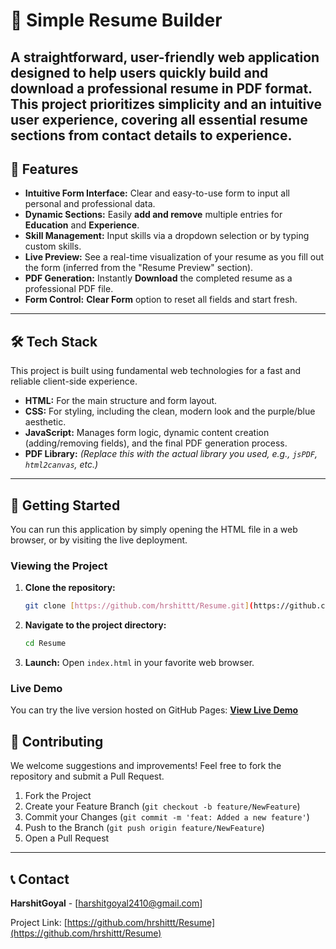 # 📄 Simple Resume Builder

A straightforward, user-friendly web application designed to help users quickly build and download a professional resume in PDF format. This project prioritizes simplicity and an intuitive user experience, covering all essential resume sections from contact details to experience.
---
## 🌟 Features

* **Intuitive Form Interface:** Clear and easy-to-use form to input all personal and professional data.
* **Dynamic Sections:** Easily **add and remove** multiple entries for **Education** and **Experience**.
* **Skill Management:** Input skills via a dropdown selection or by typing custom skills.
* **Live Preview:** See a real-time visualization of your resume as you fill out the form (inferred from the "Resume Preview" section).
* **PDF Generation:** Instantly **Download** the completed resume as a professional PDF file.
* **Form Control:** **Clear Form** option to reset all fields and start fresh.
---
## 🛠️ Tech Stack
This project is built using fundamental web technologies for a fast and reliable client-side experience.

* **HTML:** For the main structure and form layout.
* **CSS:** For styling, including the clean, modern look and the purple/blue aesthetic.
* **JavaScript:** Manages form logic, dynamic content creation (adding/removing fields), and the final PDF generation process.
* **PDF Library:** *(Replace this with the actual library you used, e.g., `jsPDF`, `html2canvas`, etc.)*

---
## 🚀 Getting Started
You can run this application by simply opening the HTML file in a web browser, or by visiting the live deployment.

### Viewing the Project

1.  **Clone the repository:**
    ```bash
    git clone [https://github.com/hrshittt/Resume.git](https://github.com/hrshittt/Resume.git)
    ```
2.  **Navigate to the project directory:**
    ```bash
    cd Resume
    ```
3.  **Launch:** Open `index.html` in your favorite web browser.

### Live Demo

You can try the live version hosted on GitHub Pages:
**[View Live Demo](https://hrshittt.github.io/Resume-builder/)**


## 🤝 Contributing

We welcome suggestions and improvements! Feel free to fork the repository and submit a Pull Request.

1.  Fork the Project
2.  Create your Feature Branch (`git checkout -b feature/NewFeature`)
3.  Commit your Changes (`git commit -m 'feat: Added a new feature'`)
4.  Push to the Branch (`git push origin feature/NewFeature`)
5.  Open a Pull Request

---

## 📞 Contact

**HarshitGoyal** - [harshitgoyal2410@gmail.com]

Project Link: [https://github.com/hrshittt/Resume](https://github.com/hrshittt/Resume)
